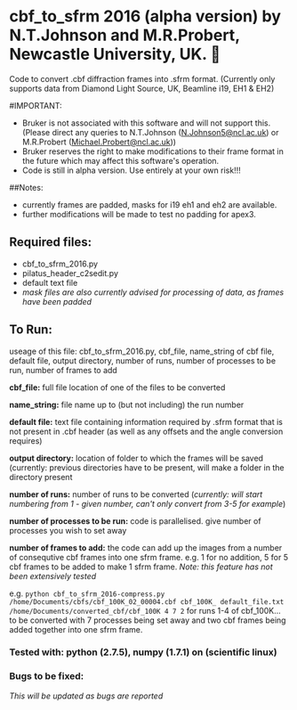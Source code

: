 # cbf_to_sfrm 2016 (alpha version) by N.T.Johnson and M.R.Probert, Newcastle University, UK. :microscope:
Code to convert .cbf diffraction frames into .sfrm format. (Currently only supports data from Diamond Light Source, UK, Beamline i19, EH1 &amp; EH2)

#IMPORTANT:
- Bruker is not associated with this software and will not support this. (Please direct any queries to N.T.Johnson (N.Johnson5@ncl.ac.uk) or M.R.Probert (Michael.Probert@ncl.ac.uk))
- Bruker reserves the right to make modifications to their frame format in the future which may affect this software's operation.
- Code is still in alpha version. Use entirely at your own risk!!!

##Notes:
- currently frames are padded, masks for i19 eh1 and eh2 are available.
- further modifications will be made to test no padding for apex3.

## Required files:
- cbf_to_sfrm_2016.py
- pilatus_header_c2sedit.py
- default text file
- *mask files are also currently advised for processing of data, as frames have been padded*

## To Run:
useage of this file: cbf_to_sfrm_2016.py, cbf_file, name_string of cbf file, default file, output directory, number of runs, number of processes to be run, number of frames to add

**cbf_file:** full file location of one of the files to be converted

**name_string:** file name up to (but not including) the run number

**default file:** text file containing information required by .sfrm format that is not present in .cbf header (as well as any offsets and the angle conversion requires)

**output directory:** location of folder to which the frames will be saved (currently: previous directories  have to be present, will make a folder in the directory present

**number of runs:** number of runs to be converted (*currently: will start numbering from 1 - given number, can't only convert from 3-5 for example*)

**number of processes to be run:** code is parallelised. give number of processes you wish to set away

**number of frames to add:** the code can add up the images from a number of consequtive cbf frames into one sfrm frame. e.g. 1 for no addition, 5 for 5 cbf frames to be added to make 1 sfrm frame. *Note: this feature has not been extensively tested*

e.g. `python cbf_to_sfrm_2016-compress.py /home/Documents/cbfs/cbf_100K_02_00004.cbf cbf_100K_ default_file.txt /home/Documents/converted_cbf/cbf_100K 4 7 2`
for runs 1-4 of cbf_100K... to be converted with 7 processes being set away and two cbf frames being added together into one sfrm frame.

### Tested with: python (2.7.5), numpy (1.7.1) on (scientific linux)

### Bugs to be fixed:
*This will be updated as bugs are reported*

